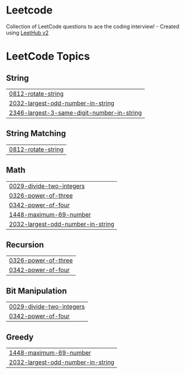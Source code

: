 # Leetcode
Collection of LeetCode questions to ace the coding interview! - Created using [LeetHub v2](https://github.com/arunbhardwaj/LeetHub-2.0)

<!---LeetCode Topics Start-->
# LeetCode Topics
## String
|  |
| ------- |
| [0812-rotate-string](https://github.com/Prashantkumar210/Leetcode/tree/master/0812-rotate-string) |
| [2032-largest-odd-number-in-string](https://github.com/Prashantkumar210/Leetcode/tree/master/2032-largest-odd-number-in-string) |
| [2346-largest-3-same-digit-number-in-string](https://github.com/Prashantkumar210/Leetcode/tree/master/2346-largest-3-same-digit-number-in-string) |
## String Matching
|  |
| ------- |
| [0812-rotate-string](https://github.com/Prashantkumar210/Leetcode/tree/master/0812-rotate-string) |
## Math
|  |
| ------- |
| [0029-divide-two-integers](https://github.com/Prashantkumar210/Leetcode/tree/master/0029-divide-two-integers) |
| [0326-power-of-three](https://github.com/Prashantkumar210/Leetcode/tree/master/0326-power-of-three) |
| [0342-power-of-four](https://github.com/Prashantkumar210/Leetcode/tree/master/0342-power-of-four) |
| [1448-maximum-69-number](https://github.com/Prashantkumar210/Leetcode/tree/master/1448-maximum-69-number) |
| [2032-largest-odd-number-in-string](https://github.com/Prashantkumar210/Leetcode/tree/master/2032-largest-odd-number-in-string) |
## Recursion
|  |
| ------- |
| [0326-power-of-three](https://github.com/Prashantkumar210/Leetcode/tree/master/0326-power-of-three) |
| [0342-power-of-four](https://github.com/Prashantkumar210/Leetcode/tree/master/0342-power-of-four) |
## Bit Manipulation
|  |
| ------- |
| [0029-divide-two-integers](https://github.com/Prashantkumar210/Leetcode/tree/master/0029-divide-two-integers) |
| [0342-power-of-four](https://github.com/Prashantkumar210/Leetcode/tree/master/0342-power-of-four) |
## Greedy
|  |
| ------- |
| [1448-maximum-69-number](https://github.com/Prashantkumar210/Leetcode/tree/master/1448-maximum-69-number) |
| [2032-largest-odd-number-in-string](https://github.com/Prashantkumar210/Leetcode/tree/master/2032-largest-odd-number-in-string) |
<!---LeetCode Topics End-->
